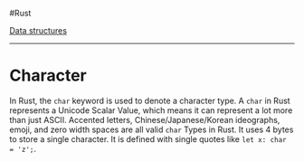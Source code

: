 
#Rust 

[Data structures](Rust.md#[Data%20structures](Data%20structures.md))

---
# Character

In Rust, the `char` keyword is used to denote a character type. A `char` in Rust represents a Unicode Scalar Value, which means it can represent a lot more than just ASCII. Accented letters, Chinese/Japanese/Korean ideographs, emoji, and zero width spaces are all valid `char` Types in Rust. It uses 4 bytes to store a single character. It is defined with single quotes like `let x: char = 'z';`.